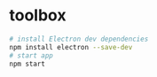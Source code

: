 # toolbox

```sh
# install Electron dev dependencies
npm install electron --save-dev
# start app
npm start
```
